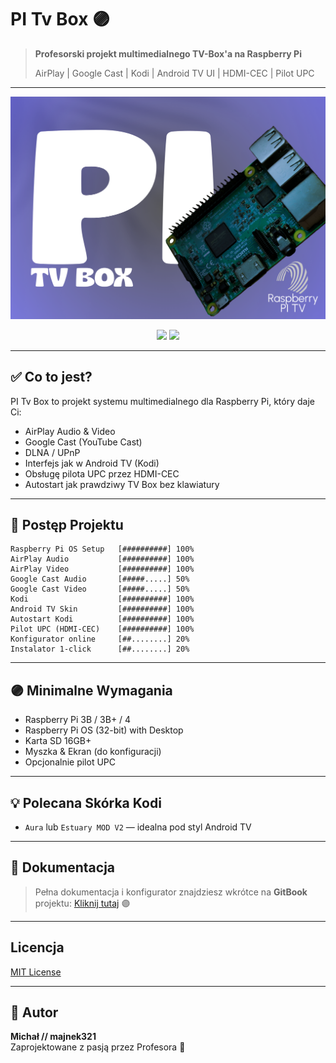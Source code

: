 # PI Tv Box 🟣

> **Profesorski projekt multimedialnego TV-Box'a na Raspberry Pi**
> 
> AirPlay | Google Cast | Kodi | Android TV UI | HDMI-CEC | Pilot UPC

---

![TV-Box Preview](images/PI_Tv_Box_AD1.png)

<p align="center">
  <img src="https://img.shields.io/badge/Licencja-MIT-green" />
  <img src="https://img.shields.io/badge/Budowa-Profesorska's%20edition-purple" />
</p>

---

## ✅ Co to jest?

PI Tv Box to projekt systemu multimedialnego dla Raspberry Pi, który daje Ci:

- AirPlay Audio & Video
- Google Cast (YouTube Cast)
- DLNA / UPnP
- Interfejs jak w Android TV (Kodi)
- Obsługę pilota UPC przez HDMI-CEC
- Autostart jak prawdziwy TV Box bez klawiatury

---

## 🚦 Postęp Projektu

```
Raspberry Pi OS Setup   [##########] 100%
AirPlay Audio           [##########] 100%
AirPlay Video           [##########] 100%
Google Cast Audio       [#####.....] 50%
Google Cast Video       [#####.....] 50%
Kodi                    [##########] 100%
Android TV Skin         [##########] 100%
Autostart Kodi          [##########] 100%
Pilot UPC (HDMI-CEC)    [##########] 100%
Konfigurator online     [##........] 20%
Instalator 1-click      [##........] 20%
```

---

## 🟣 Minimalne Wymagania

- Raspberry Pi 3B / 3B+ / 4
- Raspberry Pi OS (32-bit) with Desktop
- Karta SD 16GB+
- Myszka & Ekran (do konfiguracji)
- Opcjonalnie pilot UPC

---

## 💡 Polecana Skórka Kodi
- `Aura` lub `Estuary MOD V2` — idealna pod styl Android TV

---

## 📘 Dokumentacja
> Pełna dokumentacja i konfigurator znajdziesz wkrótce na **GitBook** projektu: [Kliknij tutaj](https://pi-tv-box.gitbook.io/pi-tv-box/files/credits) 🟣

---

## Licencja
[MIT License](LICENSE)

---

## 💎 Autor
**Michał // majnek321**  
Zaprojektowane z pasją przez Profesora 🤍
